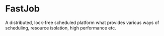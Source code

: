 # FastJob

A distributed, lock-free scheduled platform what provides various ways of scheduling, resource isolation, high performance etc. 